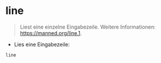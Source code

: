 # line

> Liest eine einzelne Eingabezeile.
> Weitere Informationen: <https://manned.org/line.1>.

- Lies eine Eingabezeile:

`line`
